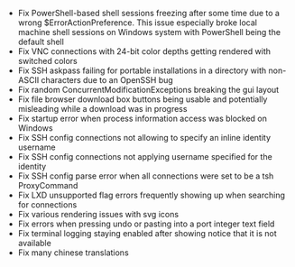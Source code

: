 - Fix PowerShell-based shell sessions freezing after some time due to a wrong $ErrorActionPreference. This issue especially broke local machine shell sessions on Windows system with PowerShell being the default shell
- Fix VNC connections with 24-bit color depths getting rendered with switched colors
- Fix SSH askpass failing for portable installations in a directory with non-ASCII characters due to an OpenSSH bug
- Fix random ConcurrentModificationExceptions breaking the gui layout
- Fix file browser download box buttons being usable and potentially misleading while a download was in progress
- Fix startup error when process information access was blocked on Windows
- Fix SSH config connections not allowing to specify an inline identity username
- Fix SSH config connections not applying username specified for the identity
- Fix SSH config parse error when all connections were set to be a tsh ProxyCommand
- Fix LXD unsupported flag errors frequently showing up when searching for connections
- Fix various rendering issues with svg icons
- Fix errors when pressing undo or pasting into a port integer text field
- Fix terminal logging staying enabled after showing notice that it is not available
- Fix many chinese translations
